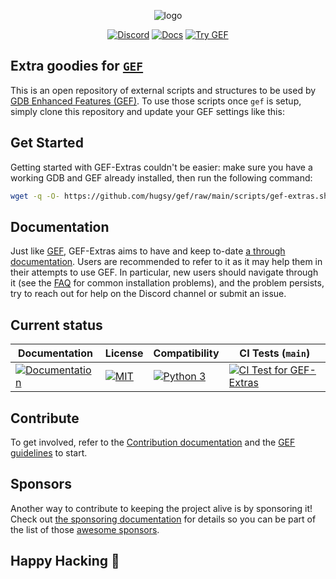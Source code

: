 <p align="center">
  <img src="https://i.imgur.com/KW9Bt8D.png" alt="logo"/>
</p>

<p align="center">
    <a href="https://discord.gg/HCS8Hg7"><img alt="Discord" src="https://img.shields.io/badge/Discord-BlahCats-yellow"></a>
  <a href="https://hugsy.github.io/gef-extras"><img alt="Docs" src="https://img.shields.io/badge/Docs-gh--pages-brightgreen"></a>
  <a title="Use the IDs: gef/gef-demo" href="https://demo.gef.blah.cat"><img alt="Try GEF" src="https://img.shields.io/badge/Demo-Try%20GEF%20Live-blue"></a>
</p>

## Extra goodies for [`GEF`](https://github.com/hugsy/gef)


This is an open repository of external scripts and structures to be used by
[GDB Enhanced Features (GEF)](https://github.com/hugsy/gef). To use those scripts once `gef` is
setup, simply clone this repository and update your GEF settings like this:


## Get Started

Getting started with GEF-Extras couldn't be easier: make sure you have a working GDB and GEF
already installed, then run the following command:

```bash
wget -q -O- https://github.com/hugsy/gef/raw/main/scripts/gef-extras.sh | sh
```


## Documentation

Just like [GEF](https://hugsy.github.io/gef), GEF-Extras aims to have and keep to-date
[a through documentation](https://hugsy.github.io/gef-extras/). Users are recommended to refer to
it as it may help them in their attempts to use GEF. In particular, new users should navigate
through it (see the [FAQ](https://hugsy.github.io/gef/faq/) for common installation problems), and
the problem persists, try to reach out for help on the Discord channel or submit an issue.


## Current status

| Documentation                                                                                                                                                                  | License                                                                                                                                           | Compatibility                                                                                        | CI Tests (`main`)                                                                                                                                                       |
| ------------------------------------------------------------------------------------------------------------------------------------------------------------------------------ | ------------------------------------------------------------------------------------------------------------------------------------------------- | ---------------------------------------------------------------------------------------------------- | ----------------------------------------------------------------------------------------------------------------------------------------------------------------------- |
| [![Documentation](https://github.com/hugsy/gef-extras/actions/workflows/generate-docs.yml/badge.svg)](https://github.com/hugsy/gef-extras/actions/workflows/generate-docs.yml) | [![MIT](https://img.shields.io/packagist/l/doctrine/orm.svg?maxAge=2592000?style=plastic)](https://github.com/hugsy/gef-extras/blob/main/LICENSE) | [![Python 3](https://img.shields.io/badge/Python-3-green.svg)](https://github.com/hugsy/gef-extras/) | [![CI Test for GEF-Extras](https://github.com/hugsy/gef-extras/actions/workflows/tests.yml/badge.svg)](https://github.com/hugsy/gef-extras/actions/workflows/tests.yml) |


## Contribute

To get involved, refer to the
[Contribution documentation](https://hugsy.github.io/gef-extras/#contribution) and the
[GEF guidelines](https://github.com/hugsy/gef/blob/main/.github/CONTRIBUTING.md) to start.

## Sponsors

Another way to contribute to keeping the project alive is by sponsoring it! Check out
[the sponsoring documentation](https://hugsy.github.io/gef/#sponsors) for details so you can be
part of the list of those [awesome sponsors](https://github.com/sponsors/hugsy).


## Happy Hacking 🍻
